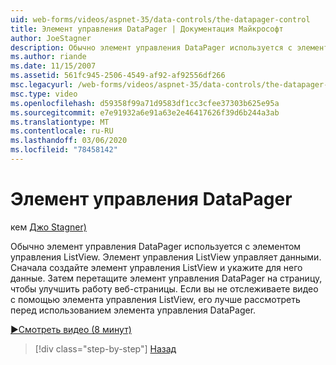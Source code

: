 ```yaml
---
uid: web-forms/videos/aspnet-35/data-controls/the-datapager-control
title: Элемент управления DataPager | Документация Майкрософт
author: JoeStagner
description: Обычно элемент управления DataPager используется с элементом управления ListView. Элемент управления ListView управляет данными. Сначала создайте элемент управления ListView и укажите его d...
ms.author: riande
ms.date: 11/15/2007
ms.assetid: 561fc945-2506-4549-af92-af92556df266
msc.legacyurl: /web-forms/videos/aspnet-35/data-controls/the-datapager-control
msc.type: video
ms.openlocfilehash: d59358f99a71d9583df1cc3cfee37303b625e95a
ms.sourcegitcommit: e7e91932a6e91a63e2e46417626f39d6b244a3ab
ms.translationtype: MT
ms.contentlocale: ru-RU
ms.lasthandoff: 03/06/2020
ms.locfileid: "78458142"
---
```

# <a name="the-datapager-control"></a>Элемент управления DataPager

кем [Джо Stagner)](https://github.com/JoeStagner)

Обычно элемент управления DataPager используется с элементом управления ListView. Элемент управления ListView управляет данными. Сначала создайте элемент управления ListView и укажите для него данные. Затем перетащите элемент управления DataPager на страницу, чтобы улучшить работу веб-страницы. Если вы не отслеживаете видео с помощью элемента управления ListView, его лучше рассмотреть перед использованием элемента управления DataPager.

[&#9654;Смотреть видео (8 минут)](https://channel9.msdn.com/Blogs/ASP-NET-Site-Videos/the-datapager-control)

> [!div class="step-by-step"]
> [Назад](the-listview-control.md)
